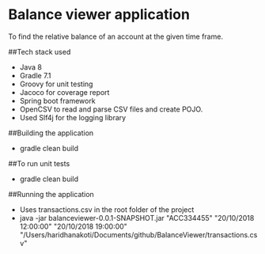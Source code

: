 # Balance viewer application
To find the relative balance of an account at the given time frame.

##Tech stack used
* Java 8
* Gradle 7.1
* Groovy for unit testing
* Jacoco for coverage report
* Spring boot framework
* OpenCSV to read and parse CSV files and create POJO.
* Used Slf4j for the logging library

##Building the application
* gradle clean build

##To run unit tests
* gradle clean build

##Running the application
* Uses transactions.csv in the root folder of the project
* java -jar balanceviewer-0.0.1-SNAPSHOT.jar "ACC334455" "20/10/2018 12:00:00" "20/10/2018 19:00:00" "/Users/haridhanakoti/Documents/github/BalanceViewer/transactions.csv"
